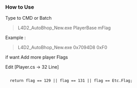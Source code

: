 ### How to Use

Type to CMD or Batch

> L4D2_AutoBhop_New.exe PlayerBase mFlag
  
Example :
> L4D2_AutoBhop_New.exe 0x7094D8 0xF0



if want Add more player Flags

Edit [Player.cs -> 32 Line]
<pre>
<code>
  return flag == 129 || flag == 131 || flag == Etc.Flag;
</code>
</pre>
